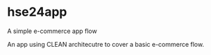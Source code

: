 # hse24app
A simple e-commerce app flow

An app using CLEAN architecutre to cover a basic e-commerce flow.

